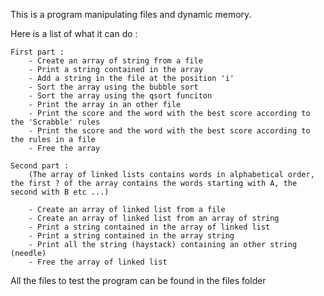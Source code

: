 This is a program manipulating files and dynamic memory.

Here is a list of what it can do :
    
    First part : 
        - Create an array of string from a file
        - Print a string contained in the array
        - Add a string in the file at the position 'i'
        - Sort the array using the bubble sort
        - Sort the array using the qsort funciton
        - Print the array in an other file
        - Print the score and the word with the best score according to the 'Scrabble' rules
        - Print the score and the word with the best score according to the rules in a file
        - Free the array

    Second part :
        (The array of linked lists contains words in alphabetical order, the first ? of the array contains the words starting with A, the second with B etc ...)

        - Create an array of linked list from a file 
        - Create an array of linked list from an array of string
        - Print a string contained in the array of linked list
        - Print a string contained in the array string
        - Print all the string (haystack) containing an other string (needle)
        - Free the array of linked list

All the files to test the program can be found in the files folder